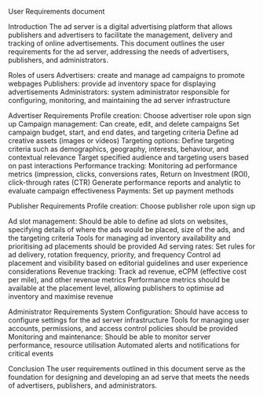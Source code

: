 User Requirements document

Introduction
The ad server is a digital advertising platform that allows publishers and advertisers to facilitate the management, delivery and tracking of online advertisements. This document outlines the user requirements for the ad server, addressing the needs of advertisers, publishers, and administrators.

Roles of users
Advertisers: create and manage ad campaigns to promote webpages
Publishers: provide ad inventory space for displaying advertisements
Administrators: system administrator responsible for configuring, monitoring, and maintaining the ad server infrastructure

Advertiser Requirements
Profile creation:
Choose advertiser role upon sign up
Campaign management:
Can create, edit, and delete campaigns
Set campaign budget, start, and end dates, and targeting criteria
Define ad creative assets (images or videos)
Targeting options:
Define targeting criteria such as demographics, geography, interests, behaviour, and contextual relevance
Target specified audience and targeting users based on past interactions
Performance tracking:
Monitoring ad performance metrics (impression, clicks, conversions rates, Return on Investment (ROI), click-through rates (CTR)
Generate performance reports and analytic to evaluate campaign effectiveness
Payments:
Set up payment methods

Publisher Requirements
Profile creation:
Choose publisher role upon sign up

Ad slot management:
Should be able to define ad slots on websites, specifying details of where the ads would be placed, size of the ads, and the targeting criteria
Tools for managing ad inventory availability and prioritising ad placements should be provided
Ad serving rates:
Set rules for ad delivery, rotation frequency, priority, and frequency
Control ad placement and visibility based on editorial guidelines and user experience considerations
Revenue tracking:
Track ad revenue, eCPM (effective cost per mile), and other revenue metrics
Performance metrics should be available at the placement level, allowing publishers to optimise ad inventory and maximise revenue

Administrator Requirements
System Configuration:
Should have access to configure settings for the ad server infrastructure
Tools for managing user accounts, permissions, and access control policies should be provided
Monitoring and maintenance:
Should be able to monitor server performance, resource utilisation
Automated alerts and notifications for critical events

Conclusion
The user requirements outlined in this document serve as the foundation for designing and developing an ad serve that meets the needs of advertisers, publishers, and administrators.
